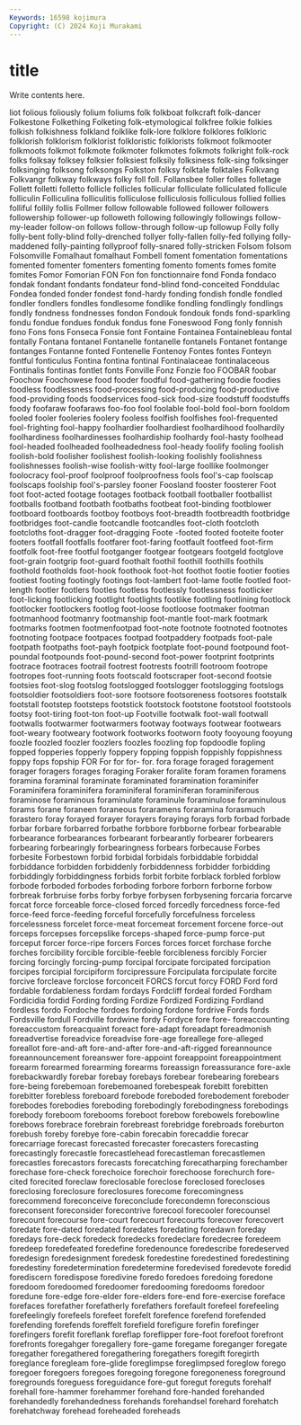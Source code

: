 ```yaml
---
Keywords: 16598 kojimura
Copyright: (C) 2024 Koji Murakami
---
```


# title

Write contents here.



liot folious foliously folium foliums folk folkboat
folkcraft folk-dancer Folkestone Folkething Folketing folk-etymological folkfree folkie folkies folkish
folkishness folkland folklike folk-lore folklore folklores folkloric folklorish folklorism folklorist
folkloristic folklorists folkmoot folkmooter folkmoots folkmot folkmote folkmoter folkmotes folkmots
folkright folk-rock folks folksay folksey folksier folksiest folksily folksiness folk-sing
folksinger folksinging folksong folksongs Folkston folksy folktale folktales Folkvang Folkvangr
folkway folkways folky foll foll. Follansbee foller folles folletage Follett
folletti folletto follicle follicles follicular folliculate folliculated follicule folliculin Folliculina
folliculitis folliculose folliculosis folliculous follied follies folliful follily follis Follmer
follow followable followed follower followers followership follower-up followeth following followingly
followings follow-my-leader follow-on follows follow-through follow-up followup Folly folly folly-bent
folly-blind folly-drenched follyer folly-fallen folly-fed follying folly-maddened folly-painting follyproof folly-snared
folly-stricken Folsom folsom Folsomville Fomalhaut fomalhaut Fombell foment fomentation fomentations
fomented fomenter fomenters fomenting fomento foments fomes fomite fomites Fomor
Fomorian FON Fon fon fonctionnaire fond Fonda fondaco fondak fondant
fondants fondateur fond-blind fond-conceited Fonddulac Fondea fonded fonder fondest fond-hardy
fonding fondish fondle fondled fondler fondlers fondles fondlesome fondlike fondling
fondlingly fondlings fondly fondness fondnesses fondon Fondouk fondouk fonds fond-sparkling
fondu fondue fondues fonduk fondus fone Foneswood Fong fonly fonnish
fono Fons fons Fonseca Fonsie font Fontaine Fontainea Fontainebleau fontal
fontally Fontana fontanel Fontanelle fontanelle fontanels Fontanet fontange fontanges Fontanne
fonted Fontenelle Fontenoy Fontes fontes Fonteyn fontful fonticulus Fontina fontina
fontinal Fontinalaceae fontinalaceous Fontinalis fontinas fontlet fonts Fonville Fonz Fonzie
foo FOOBAR foobar Foochow Foochowese food fooder foodful food-gathering foodie
foodies foodless foodlessness food-processing food-producing food-productive food-providing foods foodservices food-sick
food-size foodstuff foodstuffs foody foofaraw foofaraws foo-foo fool foolable fool-bold
fool-born fooldom fooled fooler fooleries foolery fooless foolfish foolfishes fool-frequented
fool-frighting fool-happy foolhardier foolhardiest foolhardihood foolhardily foolhardiness foolhardinesses foolhardiship foolhardy
fool-hasty foolhead fool-headed foolheaded foolheadedness fool-heady foolify fooling foolish foolish-bold
foolisher foolishest foolish-looking foolishly foolishness foolishnesses foolish-wise foolish-witty fool-large foollike
foolmonger foolocracy fool-proof foolproof foolproofness fools fool's-cap foolscap foolscaps foolship
fool's-parsley fooner Foosland fooster foosterer Foot foot foot-acted footage footages
footback football footballer footballist footballs footband footbath footbaths footbeat foot-binding
footblower footboard footboards footboy footboys foot-breadth footbreadth footbridge footbridges foot-candle
footcandle footcandles foot-cloth footcloth footcloths foot-dragger foot-dragging Foote -footed footed
footeite footer footers footfall footfalls footfarer foot-faring footfault footfeed foot-firm
footfolk foot-free footful footganger footgear footgears footgeld footglove foot-grain footgrip
foot-guard foothalt foothil foothill foothills foothils foothold footholds foot-hook foothook
foot-hot foothot footie footier footies footiest footing footingly footings foot-lambert
foot-lame footle footled foot-length footler footlers footles footless footlessly footlessness
footlicker foot-licking footlicking footlight footlights footlike footling footlining footlock footlocker
footlockers footlog foot-loose footloose footmaker footman footmanhood footmanry footmanship foot-mantle
foot-mark footmark footmarks footmen footmenfootpad foot-note footnote footnoted footnotes footnoting
footpace footpaces footpad footpaddery footpads foot-pale footpath footpaths foot-payh footpick
footplate foot-pound footpound foot-poundal footpounds foot-pound-second foot-power footprint footprints footrace
footraces footrail footrest footrests footrill footroom footrope footropes foot-running foots
footscald footscraper foot-second footsie footsies foot-slog footslog footslogged footslogger footslogging
footslogs footsoldier footsoldiers foot-sore footsore footsoreness footsores footstalk footstall footstep
footsteps footstick footstock footstone footstool footstools footsy foot-tiring foot-ton foot-up
Footville footwalk foot-wall footwall footwalls footwarmer footwarmers footway footways footwear
footwears foot-weary footweary footwork footworks footworn footy fooyoung fooyung foozle
foozled foozler foozlers foozles foozling fop fopdoodle fopling fopped fopperies
fopperly foppery fopping foppish foppishly foppishness foppy fops fopship FOR
For for for- for. fora forage foraged foragement forager foragers
forages foraging Foraker foralite foram foramen foramens foramina foraminal foraminate
foraminated foramination foraminifer Foraminifera foraminifera foraminiferal foraminiferan foraminiferous foraminose foraminous
foraminulate foraminule foraminulose foraminulous forams forane foraneen foraneous foraramens foraramina
forasmuch forastero foray forayed forayer forayers foraying forays forb forbad
forbade forbar forbare forbarred forbathe forbbore forbborne forbear forbearable forbearance
forbearances forbearant forbearantly forbearer forbearers forbearing forbearingly forbearingness forbears forbecause
Forbes forbesite Forbestown forbid forbidal forbidals forbiddable forbiddal forbiddance forbidden
forbiddenly forbiddenness forbidder forbidding forbiddingly forbiddingness forbids forbit forbite forblack
forbled forblow forbode forboded forbodes forboding forbore forborn forborne forbow
forbreak forbruise forbs forby forbye forbysen forbysening forcaria forcarve forcat
force forceable force-closed forced forcedly forcedness force-fed force-feed force-feeding forceful
forcefully forcefulness forceless forcelessness forcelet force-meat forcemeat forcement forcene force-out
forceps forcepses forcepslike forceps-shaped force-pump force-put forceput forcer force-ripe forcers
Forces forces forcet forchase forche forches forcibility forcible forcible-feeble forcibleness
forcibly Forcier forcing forcingly forcing-pump forcipal forcipate forcipated forcipation forcipes
forcipial forcipiform forcipressure Forcipulata forcipulate forcite forcive forcleave forclose forconceit
FORCS forcut forcy FORD Ford ford fordable fordableness fordam fordays
Fordcliff fordeal forded Fordham Fordicidia fordid Fording fording Fordize Fordized
Fordizing Fordland fordless fordo Fordoche fordoes fordoing fordone fordrive Fords
fords Fordsville fordull Fordville fordwine fordy Fordyce fore fore- foreaccounting
foreaccustom foreacquaint foreact fore-adapt foreadapt foreadmonish foreadvertise foreadvice foreadvise fore-age
foreallege fore-alleged foreallot fore-and-aft fore-and-after fore-and-aft-rigged foreannounce foreannouncement foreanswer fore-appoint
foreappoint foreappointment forearm forearmed forearming forearms foreassign foreassurance fore-axle forebackwardly
forebar forebay forebays forebear forebearing forebears fore-being forebemoan forebemoaned forebespeak
forebitt forebitten forebitter forebless foreboard forebode foreboded forebodement foreboder forebodes
forebodies foreboding forebodingly forebodingness forebodings forebody foreboom forebooms foreboot forebow
forebowels forebowline forebows forebrace forebrain forebreast forebridge forebroads foreburton forebush
foreby forebye fore-cabin forecabin forecaddie forecar forecarriage forecast forecasted forecaster
forecasters forecasting forecastingly forecastle forecastlehead forecastleman forecastlemen forecastles forecastors forecasts
forecatching forecatharping forechamber forechase fore-check forechoice forechoir forechoose forechurch fore-cited
forecited foreclaw foreclosable foreclose foreclosed forecloses foreclosing foreclosure foreclosures forecome
forecomingness forecommend foreconceive foreconclude forecondemn foreconscious foreconsent foreconsider forecontrive forecool
forecooler forecounsel forecount forecourse fore-court forecourt forecourts forecover forecovert foredate
fore-dated foredated foredates foredating foredawn foreday foredays fore-deck foredeck foredecks
foredeclare foredecree foredeem foredeep foredefeated foredefine foredenounce foredescribe foredeserved foredesign
foredesignment foredesk foredestine foredestined foredestining foredestiny foredetermination foredetermine foredevised foredevote
foredid forediscern foredispose foredivine foredo foredoes foredoing foredone foredoom foredoomed
foredoomer foredooming foredooms foredoor foredune fore-edge fore-elder fore-elders fore-end fore-exercise
foreface forefaces forefather forefatherly forefathers forefault forefeel forefeeling forefeelingly forefeels
forefeet forefelt forefence forefend forefended forefending forefends foreffelt forefield forefigure
forefin forefinger forefingers forefit foreflank foreflap foreflipper fore-foot forefoot forefront
forefronts foregahger foregallery fore-game foregame foreganger foregate foregather foregathered foregathering
foregathers foregift foregirth foreglance foregleam fore-glide foreglimpse foreglimpsed foreglow forego
foregoer foregoers foregoes foregoing foregone foregoneness foreground foregrounds foreguess foreguidance
fore-gut foregut foreguts forehalf forehall fore-hammer forehammer forehand fore-handed forehanded
forehandedly forehandedness forehands forehandsel forehard forehatch forehatchway forehead foreheaded foreheads
